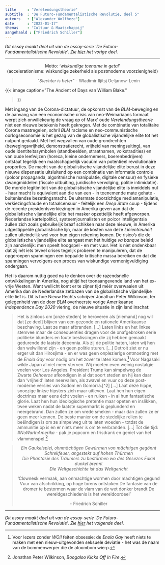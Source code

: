 ```yaml
---
title     : "Verelendungstheorie"
subtitle  : "De Futuro-Fundamentalistische Revolutie, deel 5"
auteurs   : ["Alexander Wolfheze"]
date      : "2022-01-17"
themas    : "Cultuur & Maatschappij"
aangehaald : ["Friedrich Schiller"]
---
```



_Dit essay maakt deel uit van de essay-serie 'De Futuro-Fundamentalistische Revolutie'. Zie [hier](https://reactionair.nl/artikelen/hybridisering/) het vorige deel._

---


<p style="text-align: center;">
Motto: <i>‘wiskundige toename in getal’</i><br>
(accelerationisme: wiskundige zekerheid als postmoderne voorzienigheid)
</p>

<blockquote style="text-align: center;">
<p><i>"Slechter is beter"</i> - Wladimir Iljitsj Oeljanow-Lenin</p>
</blockquote>

{{< image
	caption="The Ancient of Days van William Blake."
>}}

Met ingang van de Corona-dictatuur, de opkomst van de <i>BLM</i>-beweging en de aanvang van een economische crisis van neo-Weimariaans formaat werpt zich onwillekeurig de vraag op of Marx’ oude _Verelendungstheorie_ niet een nieuwe betekenis heeft gekregen. Met de combinatie van totalitaire Corona maatregelen, schril _BLM_ racisme en neo-communistische oorlogseconomie is het gezag van de globalistische vijandelijke elite tot het nulpunt gedaald. Met het wegvallen van oude grondrechten (bewegingsvrijheid, demonstratierecht, vrijheid van meningsuiting), van oude identiteitssymbolen (standbeelden, straatnamen, volkstradities) en van oude leefwijzen (horeca, kleine ondernemers, boerenbedrijven) ontstaat tegelijk een maatschappelijk vacuüm van potentieel revolutionaire proporties. De macht van de globalistische vijandelijke elite berust in deze nieuwe dispensatie uitsluitend op een  combinatie van informatie controle (polcor propaganda, algoritmische manipulatie, digitale censuur) en fysieke dwangmiddelen (fiscale uitbuiting, juridische vervolging, politie intimidatie). De morele legitimiteit van de globalistische vijandelijke elite is inmiddels nul - haar macht is equivalent aan die van een - in toenemende mate gehate - buitenlandse bezettingsmacht. De uitermate doorzichtige mediamanipulatie, verkiezingsfraude en totaalcensuur - feitelijk een _Deep State_ coup - tijdens de recente presidentsverkiezingen in Amerika geven aan dat de globalistische vijandelijke elite het masker opzettelijk heeft afgeworpen. Nederlandse kartelpolitici, systeemjournalisten en polcor intelligentsia zullen zich zoals gebruikelijk braaf schikken naar deze nieuwe, in Amerika uitgestippelde globalistische lijn, maar de kosten van deze _Linientreuheit_ zullen uiteindelijk wel voor hun eigen rekening komen. De risico’s die de globalistische vijandelijke elite aangaat met het huidige _va banque_ beleid zijn aanzienlijk: men speelt hoogspel - en met vuur. Het is niet ondenkbaar dat zij nét iets teveel crises tegelijk proberen te manipuleren, dat de opgeroepen spanningen een bepaalde kritische massa bereiken en dat die spanningen vervolgens een proces van wiskundige vermenigvuldiging ondergaan. 

Het is daarom nuttig goed na te denken over de razendsnelle ontwikkelingen in Amerika, nog altijd het toonaangevende land van het ex-vrije Westen. Want wellicht komt er te zijner tijd méér overwaaien uit Amerika dan de Nederlandse zetbazen van de globalistische vijandelijke elite lief is. Dit is hoe Nieuw Rechts schrijver Jonathan Peter Wilkinson, ter gelegenheid van de door _BLM_ overheerste vorige Amerikaanse _Independence Day 2020_ viering, de nieuwe situatie in zijn land inschat:

>Het is zinloos om [onze steden] te heroveren als [niemand] nog wil dat [ze deel] blijven van een gezonde en rationele Amerikaanse beschaving. Laat ze maar afbranden. […] Laten links en het linkse stemvee maar de consequenties dragen voor de onafgebroken serie politieke blunders en foute beslissingen die zij hebben gemaakt gedurende de laatste decennia. Als zij de politie haten, laten wij hen dan welwillend zijn - en geen politie sturen. […] Detroit ziet er nu erger uit dan Hirosjima - en er was geen onplezierige ontmoeting met de _Enola Gay_ voor nodig om het zover te laten komen.[^1] Voor Nagasaki wilde Japan al niet meer sterven. Wij moeten even weinig nostalgie voelen voor Los Angeles. President Trump kan simpelweg de Zwarte _Oehoeroe_ afkondigen in al dat soort steden en hij kan daar dan ‘vrijheid’ laten neervallen, als zwavel en vuur op deze post-moderne versies van Sodom en Gomorra.[^2] […] Laat deze hippe, snoezige linkse hipsters zich maar uitleven. Laat hen hun eigen doctrines maar eens écht voelen - en ruiken - in al hun fantastische glorie. Laat hen hun ideologische pretentie maar opeten en inslikken, twee weken nadat de laatste supermarkt is geplunderd en neergebrand. Dan zullen ze om vrede smeken - maar dan zullen ze er geen meer kennen. De beste manier om de stedelijke rellen te beëindigen is om ze simpelweg uit te laten woeden - totdat de ammunitie op is en er niets meer is om te verbranden. […] Tot die tijd: _#NoWarInAmerika_ - pak je popcorn en frisdrank en geniet van het vlammenspel.[^3]

<blockquote style="text-align: center;">
<p><i>Ein Gaukelspiel, ohnmächtigen Gewürmen von mächtigen gegönnt</i><br>
<i>Schrekfeuer, angestekt auf hohen Thürmen</i><br>
<i>Die Phantasie des Träumers zu bestürmen wo des Gesezes Fakel dunkel brennt</i><br>
<i>Die Weltgeschichte ist das Weltgericht</i></p>
<p>‘Clownesk vermaak, aan onmachtige wormen door machtigen gegund
Vuur van afschrikking, op hoge torens ontstoken
De fantasie van de dromer te bestormen waar de vlam van de wet donker brandt
De wereldgeschiedenis is het wereldoordeel’</p>
<p>- Friedrich Schiller</p>
</blockquote>


---

_Dit essay maakt deel uit van de essay-serie 'De Futuro-Fundamentalistische Revolutie'. Zie [hier](https://reactionair.nl/artikelen/die-tyranny-verdrijven/) het volgende deel._


[^1]: Voor lezers zonder _WOII_ feiten obsessie: de _Enola Gay_ heeft niets te maken met een nieuw-uitgevonden seksuele deviatie - het was de naam van de bommenwerper die de atoombom wierp.
[^1]: Voor lezers die door _BLM_ nog niet werden geïnspireerd Swahili te leren: _Oehoeroe_ betekent ‘vrijheid’. 
[^3]: Jonathan Peter Wilkinson, _Boogaloo Kicks Off In Fire_.
